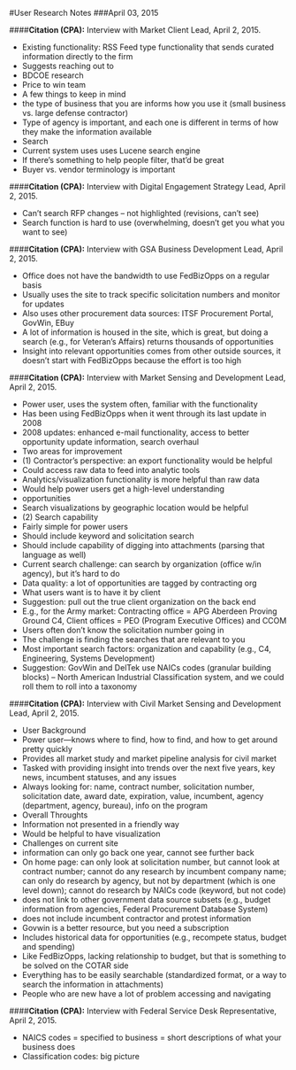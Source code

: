 #User Research Notes
###April 03, 2015

####**Citation (CPA):** Interview with Market Client Lead, April 2, 2015.
* Existing functionality: RSS Feed type functionality that sends curated information directly to the firm
* Suggests reaching out to 
 * BDCOE research
 * Price to win team
* A few things to keep in mind
 * the type of business that you are informs how you use it (small business vs. large defense contractor)
 * Type of agency is important, and each one is different in terms of how they make the information available
* Search
 * Current system uses uses Lucene search engine 
 * If there’s something to help people filter, that’d be great
* Buyer vs. vendor terminology is important

####**Citation (CPA):** Interview with Digital Engagement Strategy Lead, April 2, 2015.
* Can’t search RFP changes – not highlighted (revisions, can’t see)
* Search function is hard to use (overwhelming, doesn’t get you what you want to see)

####**Citation (CPA):** Interview with GSA Business Development Lead, April 2, 2015.
* Office does not have the bandwidth to use FedBizOpps on a regular basis
* Usually uses the site to track specific solicitation numbers and monitor for updates
* Also uses other procurement data sources: ITSF Procurement Portal, GovWin, EBuy
* A lot of information is housed in the site, which is great, but doing a search (e.g., for Veteran’s Affairs) returns thousands of opportunities
* Insight into relevant opportunities comes from other outside sources, it doesn’t start with FedBizOpps because the effort is too high

####**Citation (CPA):** Interview with Market Sensing and Development Lead, April 2, 2015.
* Power user, uses the system often, familiar with the functionality
* Has been using FedBizOpps when it went through its last update in 2008
* 2008 updates: enhanced e-mail functionality, access to better opportunity update information, search overhaul
* Two areas for improvement
 * (1) Contractor’s perspective: an export functionality would be helpful
 * Could access raw data to feed into analytic tools
 * Analytics/visualization functionality is more helpful than raw data
 * Would help power users get a high-level understanding
 * opportunities
 * Search visualizations by geographic location would be helpful
 * (2) Search capability
 * Fairly simple for power users
 * Should include keyword and solicitation search
 * Should include capability of digging into attachments (parsing that language as well)
* Current search challenge: can search by organization (office w/in agency), but it’s hard to do
 * Data quality: a lot of opportunities are tagged by contracting org
 * What users want is to have it by client
 * Suggestion: pull out the true client organization on the back end
 * E.g., for the Army market: Contracting office = APG Aberdeen Proving Ground C4, Client offices = PEO (Program Executive Offices) and CCOM
 * Users often don’t know the solicitation number going in
 * The challenge is finding the searches that are relevant to you
 * Most important search factors: organization and capability (e.g., C4, Engineering, Systems Development)
* Suggestion: GovWin and DelTek use NAICs codes (granular building blocks) – North American Industrial Classification system, and we could roll them to roll into a taxonomy 

####**Citation (CPA):** Interview with Civil Market Sensing and Development Lead, April 2, 2015.
* User Background
 * Power user—knows where to find, how to find, and how to get around pretty quickly
 * Provides all market study and market pipeline analysis for civil market
 * Tasked with providing insight into trends over the next five years, key news, incumbent statuses, and any issues
 * Always looking for: name, contract number, solicitation number, solicitation date, award date, expiration, value, incumbent, agency (department, agency, bureau), info on the program
* Overall Throughts
 * Information not presented in a friendly way
 * Would be helpful to have visualization
* Challenges on current site
 * information can only go back one year, cannot see further back
 * On home page: can only look at solicitation number, but cannot look at contract number; cannot do any research by incumbent company name; can only do research by agency, but not by department (which is one level down); cannot do research by NAICs code (keyword, but not code)
 * does not link to other government data source subsets (e.g., budget information from agencies, Federal Procurement Database System)
 * does not include incumbent contractor and protest information
* Govwin is a better resource, but you need a subscription 
 * Includes historical data for opportunities (e.g., recompete status, budget and spending)
 * Like FedBizOpps, lacking relationship to budget, but that is something to be solved on the COTAR side
* Everything has to be easily searchable (standardized format, or a way to search the information in attachments)
* People who are new have a lot of problem accessing and navigating

####**Citation (CPA):** Interview with Federal Service Desk Representative, April 2, 2015.
* NAICS codes = specified to business = short descriptions of what your business does
* Classification codes: big picture
